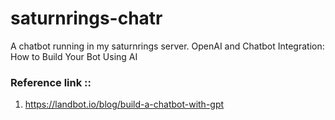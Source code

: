 # saturnrings-chatr
A chatbot running in my saturnrings server. OpenAI and Chatbot Integration: How to Build Your Bot Using AI

### Reference link :: 
1. https://landbot.io/blog/build-a-chatbot-with-gpt
